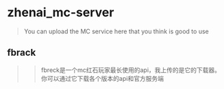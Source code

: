 # zhenai_mc-server
>You can upload the MC service here that you think is good to use
## fbrack
>>fbreck是一个mc红石玩家最长使用的api，我上传的是它的下载器。你可以通过它下载各个版本的api和官方服务端
